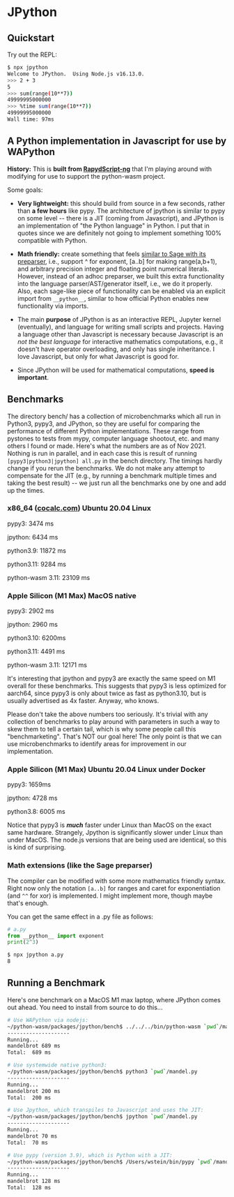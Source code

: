 # JPython


## Quickstart

Try out the REPL:

```sh
$ npx jpython
Welcome to JPython.  Using Node.js v16.13.0.  
>>> 2 + 3
5
>>> sum(range(10**7))
49999995000000
>>> %time sum(range(10**7))
49999995000000
Wall time: 97ms
```


## A Python implementation in Javascript for use by WAPython

**History:** This is **built from [RapydScript-ng](https://github.com/kovidgoyal/rapydscript-ng)** that I'm playing around with modifying for use to support the python-wasm project.

Some goals:

- **Very lightweight:** this should build from source in a few seconds, rather than **a few hours** like pypy.  The architecture of jpython is similar to pypy on some level \-\- there is a JIT \(coming from Javascript\), and JPython is an implementation of "the Python language" in Python.    I put that in quotes since we are definitely not going to implement something 100% compatible with Python.

- **Math friendly:** create something that feels [similar to Sage with its preparser](https://doc.sagemath.org/html/en/reference/repl/sage/repl/preparse.html), i.e., support ^ for exponent, \[a..b\] for making range\(a,b\+1\), and arbitrary precision integer and floating point numerical literals.  However, instead of an adhoc preparser, we built this extra functionality into the language parser/AST/generator itself, i.e., we do it properly.  Also, each sage\-like piece of functionality can be enabled via an explicit import from `__python__`, similar to how official Python enables new functionality via imports.

- The main **purpose** of JPython is as an interactive REPL, Jupyter kernel \(eventually\), and language for writing small scripts and projects.  Having a language other than Javascript is necessary because Javascript is an _not the best language_ for interactive mathematics computations, e.g., it doesn't have operator overloading, and only has single inheritance.  I love Javascript, but only for what Javascript is good for.

- Since JPython will be used for mathematical computations, **speed is important**.

## Benchmarks

The directory bench/ has a collection of microbenchmarks which all run in Python3, pypy3, and JPython, so they are useful for comparing the performance of different Python implementations.  These range from pystones to tests from mypy, computer language shootout, etc. and many others I found or made. Here's what the numbers are as of Nov 2021.  Nothing is run in parallel, and in each case this is result of running `[pypy3|python3|jpython] all.py`  in the bench directory.  The timings hardly change if you rerun the benchmarks.  We do not make any attempt to compensate for the JIT (e.g., by running a benchmark multiple times and taking the best result) -- we just run all the benchmarks one by one and add up the times.

### x86\_64 ([cocalc.com](http://cocalc.com)) Ubuntu 20.04 Linux

pypy3: 3474 ms

jpython: 6434 ms

python3.9: 11872 ms

python3.11: 9284 ms

python-wasm 3.11: 23109 ms

### Apple Silicon (M1 Max) MacOS native

pypy3: 2902 ms

jpython: 2960 ms

python3.10: 6200ms

python3.11: 4491 ms

python-wasm 3.11: 12171 ms


It's interesting that jpython and pypy3 are exactly the same speed on M1 overall for these benchmarks.  This suggests that pypy3 is less optimized for aarch64, since pypy3 is only about twice as fast as python3.10, but is usually advertised as 4x faster.  Anyway, who knows.

Please don't take the above numbers too seriously.  It's trivial with any collection of benchmarks to play around with parameters in such a way to skew them to tell a certain tail, which is why some people call this "benchmarketing".  That's NOT our goal here!  The only point is that we can use microbenchmarks to identify areas for improvement in our implementation.

### Apple Silicon (M1 Max) Ubuntu 20.04 Linux under Docker

pypy3: 1659ms

jpython: 4728 ms

python3.8: 6005 ms

Notice that pypy3 is _**much**_ faster under Linux than MacOS on the exact same hardware.  Strangely, Jpython is significantly slower under Linux than under MacOS.  The node.js versions that are being used are identical, so this is kind of surprising.

### Math extensions \(like the Sage preparser\)

The compiler can be modified with some more
mathematics friendly syntax.  Right now only the notation `[a..b]` for ranges and caret for exponentiation \(and
`^^` for xor\) is implemented. I might implement more, though maybe that's enough.

You can get the same effect in a .py file as follows:

```python
# a.py
from __python__ import exponent
print(2^3)
```

```bash
$ npx jpython a.py
8
```

## Running a Benchmark

Here's one benchmark on a MacOS M1 max laptop, where JPython comes out ahead.
You need to install from source to do this...

```sh
# Use WAPython via nodejs:
~/python-wasm/packages/jpython/bench$ ../../../bin/python-wasm `pwd`/mandel.py
--------------------
Running... 
mandelbrot 689 ms
Total:  689 ms

# Use systemwide native python3:
~/python-wasm/packages/jpython/bench$ python3 `pwd`/mandel.py
--------------------
Running... 
mandelbrot 200 ms
Total:  200 ms

# Use Jpython, which transpiles to Javascript and uses the JIT:
~/python-wasm/packages/jpython/bench$ jpython `pwd`/mandel.py
--------------------
Running... 
mandelbrot 70 ms
Total:  70 ms

# Use pypy (version 3.9), which is Python with a JIT:
~/python-wasm/packages/jpython/bench$ /Users/wstein/bin/pypy `pwd`/mandel.py
--------------------
Running... 
mandelbrot 128 ms
Total:  128 ms
```

